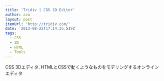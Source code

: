 ```yaml
---
title: 'Tridiv | CSS 3D Editor'
author: azu
layout: post
itemUrl: 'http://tridiv.com/'
date: '2013-08-22T17:14:36.519Z'
tags:
  - CSS
  - 3D
  - HTML
  - Tools
---
```

CSS 3Dエディタ.
HTMLとCSSで動くようなものをモデリングするオンラインエディタ
